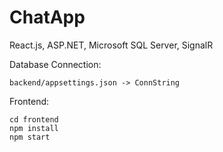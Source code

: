 # ChatApp

React.js, ASP.NET, Microsoft SQL Server, SignalR

Database Connection:
```
backend/appsettings.json -> ConnString
```

Frontend:
```
cd frontend
npm install
npm start
```
